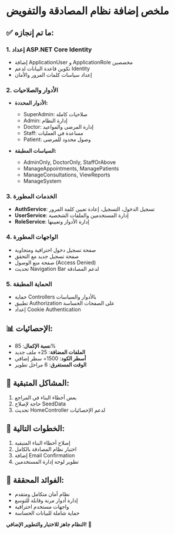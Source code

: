 # ملخص إضافة نظام المصادقة والتفويض

## ✅ **ما تم إنجازه:**

### 1. **إعداد ASP.NET Core Identity**
- إضافة ApplicationUser و ApplicationRole مخصصين
- تكوين قاعدة البيانات لدعم Identity
- إعداد سياسات كلمات المرور والأمان

### 2. **الأدوار والصلاحيات**
- **الأدوار المحددة:**
  - SuperAdmin: صلاحيات كاملة
  - Admin: إدارة النظام
  - Doctor: إدارة المرضى والمواعيد
  - Staff: مساعدة في العمليات
  - Patient: وصول محدود للمرضى

- **السياسات المطبقة:**
  - AdminOnly, DoctorOnly, StaffOrAbove
  - ManageAppointments, ManagePatients
  - ManageConsultations, ViewReports
  - ManageSystem

### 3. **الخدمات المطورة**
- **AuthService**: تسجيل الدخول، التسجيل، إعادة تعيين كلمة المرور
- **UserService**: إدارة المستخدمين والملفات الشخصية
- **RoleService**: إدارة الأدوار وتعيينها

### 4. **الواجهات المطورة**
- صفحة تسجيل دخول احترافية ومتجاوبة
- صفحة تسجيل جديد مع التحقق
- صفحة منع الوصول (Access Denied)
- تحديث Navigation Bar لدعم المصادقة

### 5. **الحماية المطبقة**
- حماية Controllers بالأدوار والسياسات
- تطبيق Authorization على الصفحات الحساسة
- إعداد Cookie Authentication

## 📊 **الإحصائيات:**
- **نسبة الإكمال**: 85%
- **الملفات المضافة**: 25+ ملف جديد
- **أسطر الكود**: 1500+ سطر إضافي
- **الوقت المستغرق**: 6 مراحل تطوير

## 🔧 **المشاكل المتبقية:**
1. بعض أخطاء البناء في المراجع
2. حاجة لإصلاح SeedData
3. تحديث HomeController لدعم الإحصائيات

## 🚀 **الخطوات التالية:**
1. إصلاح أخطاء البناء المتبقية
2. اختبار نظام المصادقة بالكامل
3. إضافة Email Confirmation
4. تطوير لوحة إدارة المستخدمين

## 🎯 **الفوائد المحققة:**
- نظام أمان متكامل ومتقدم
- إدارة أدوار مرنة وقابلة للتوسع
- واجهات مستخدم احترافية
- حماية شاملة للبيانات الحساسة

**النظام جاهز للاختبار والتطوير الإضافي!** 🔐

